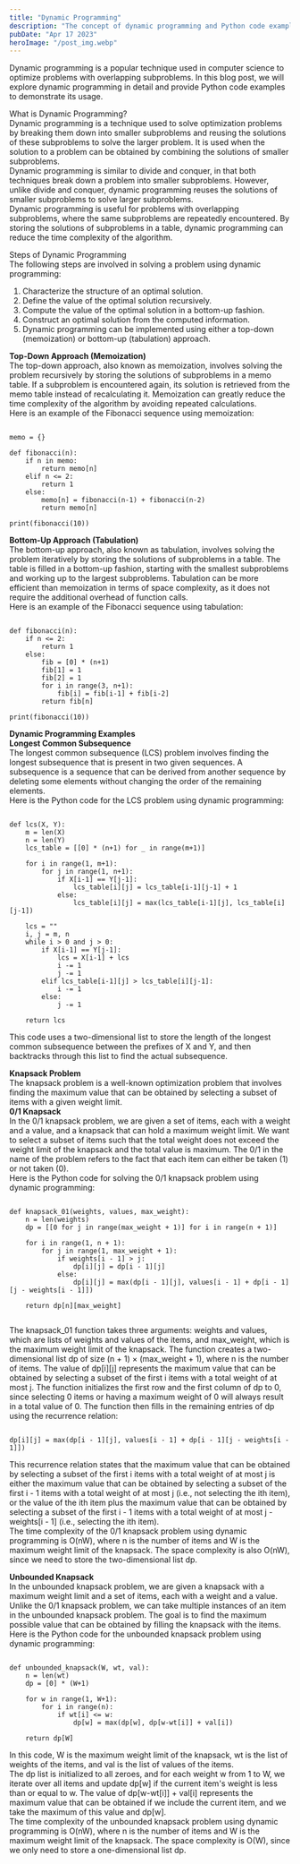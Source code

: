 ```yaml
---
title: "Dynamic Programming"
description: "The concept of dynamic programming and Python code examples..."
pubDate: "Apr 17 2023"
heroImage: "/post_img.webp"
---
```

Dynamic programming is a popular technique used in computer science to optimize problems with overlapping subproblems. In this blog post, we will explore dynamic programming in detail and provide Python code examples to demonstrate its usage.

What is Dynamic Programming?  
Dynamic programming is a technique used to solve optimization problems by breaking them down into smaller subproblems and reusing the solutions of these subproblems to solve the larger problem. It is used when the solution to a problem can be obtained by combining the solutions of smaller subproblems.  
Dynamic programming is similar to divide and conquer, in that both techniques break down a problem into smaller subproblems. However, unlike divide and conquer, dynamic programming reuses the solutions of smaller subproblems to solve larger subproblems.  
Dynamic programming is useful for problems with overlapping subproblems, where the same subproblems are repeatedly encountered. By storing the solutions of subproblems in a table, dynamic programming can reduce the time complexity of the algorithm.

Steps of Dynamic Programming  
The following steps are involved in solving a problem using dynamic programming:  
1. Characterize the structure of an optimal solution.
2. Define the value of the optimal solution recursively.
3. Compute the value of the optimal solution in a bottom-up fashion.
4. Construct an optimal solution from the computed information.
5. Dynamic programming can be implemented using either a top-down (memoization) or bottom-up (tabulation) approach.

**Top-Down Approach (Memoization)**  
The top-down approach, also known as memoization, involves solving the problem recursively by storing the solutions of subproblems in a memo table. If a subproblem is encountered again, its solution is retrieved from the memo table instead of recalculating it. Memoization can greatly reduce the time complexity of the algorithm by avoiding repeated calculations.  
Here is an example of the Fibonacci sequence using memoization:  
<pre><code class="language-python">
memo = {}

def fibonacci(n):
    if n in memo:
        return memo[n]
    elif n <= 2:
        return 1
    else:
        memo[n] = fibonacci(n-1) + fibonacci(n-2)
        return memo[n]

print(fibonacci(10))
</code></pre>

**Bottom-Up Approach (Tabulation)**  
The bottom-up approach, also known as tabulation, involves solving the problem iteratively by storing the solutions of subproblems in a table. The table is filled in a bottom-up fashion, starting with the smallest subproblems and working up to the largest subproblems. Tabulation can be more efficient than memoization in terms of space complexity, as it does not require the additional overhead of function calls.  
Here is an example of the Fibonacci sequence using tabulation:  
<pre><code class="language-python">
def fibonacci(n):
    if n <= 2:
        return 1
    else:
        fib = [0] * (n+1)
        fib[1] = 1
        fib[2] = 1
        for i in range(3, n+1):
            fib[i] = fib[i-1] + fib[i-2]
        return fib[n]

print(fibonacci(10))
</code></pre>

**Dynamic Programming Examples**  
**Longest Common Subsequence**  
The longest common subsequence (LCS) problem involves finding the longest subsequence that is present in two given sequences. A subsequence is a sequence that can be derived from another sequence by deleting some elements without changing the order of the remaining elements.  
Here is the Python code for the LCS problem using dynamic programming:  
<pre><code class="language-python">
def lcs(X, Y):
    m = len(X)
    n = len(Y)
    lcs_table = [[0] * (n+1) for _ in range(m+1)]
    
    for i in range(1, m+1):
        for j in range(1, n+1):
            if X[i-1] == Y[j-1]:
                lcs_table[i][j] = lcs_table[i-1][j-1] + 1
            else:
                lcs_table[i][j] = max(lcs_table[i-1][j], lcs_table[i][j-1])
    
    lcs = ""
    i, j = m, n
    while i > 0 and j > 0:
        if X[i-1] == Y[j-1]:
            lcs = X[i-1] + lcs
            i -= 1
            j -= 1
        elif lcs_table[i-1][j] > lcs_table[i][j-1]:
            i -= 1
        else:
            j -= 1
    
    return lcs
</code></pre>
This code uses a two-dimensional list to store the length of the longest common subsequence between the prefixes of X and Y, and then backtracks through this list to find the actual subsequence.

**Knapsack Problem**  
The knapsack problem is a well-known optimization problem that involves finding the maximum value that can be obtained by selecting a subset of items with a given weight limit.  
**0/1 Knapsack**  
In the 0/1 knapsack problem, we are given a set of items, each with a weight and a value, and a knapsack that can hold a maximum weight limit. We want to select a subset of items such that the total weight does not exceed the weight limit of the knapsack and the total value is maximum. The 0/1 in the name of the problem refers to the fact that each item can either be taken (1) or not taken (0).  
Here is the Python code for solving the 0/1 knapsack problem using dynamic programming:  
<pre><code class="language-python">
def knapsack_01(weights, values, max_weight):
    n = len(weights)
    dp = [[0 for j in range(max_weight + 1)] for i in range(n + 1)]
    
    for i in range(1, n + 1):
        for j in range(1, max_weight + 1):
            if weights[i - 1] > j:
                dp[i][j] = dp[i - 1][j]
            else:
                dp[i][j] = max(dp[i - 1][j], values[i - 1] + dp[i - 1][j - weights[i - 1]])
    
    return dp[n][max_weight]
    </code></pre>

The knapsack_01 function takes three arguments: weights and values, which are lists of weights and values of the items, and max_weight, which is the maximum weight limit of the knapsack. The function creates a two-dimensional list dp of size (n + 1) × (max_weight + 1), where n is the number of items. The value of dp[i][j] represents the maximum value that can be obtained by selecting a subset of the first i items with a total weight of at most j. The function initializes the first row and the first column of dp to 0, since selecting 0 items or having a maximum weight of 0 will always result in a total value of 0. The function then fills in the remaining entries of dp using the recurrence relation:
<pre><code class="language-python">
dp[i][j] = max(dp[i - 1][j], values[i - 1] + dp[i - 1][j - weights[i - 1]])
</code></pre>
This recurrence relation states that the maximum value that can be obtained by selecting a subset of the first i items with a total weight of at most j is either the maximum value that can be obtained by selecting a subset of the first i - 1 items with a total weight of at most j (i.e., not selecting the ith item), or the value of the ith item plus the maximum value that can be obtained by selecting a subset of the first i - 1 items with a total weight of at most j - weights[i - 1] (i.e., selecting the ith item).  
The time complexity of the 0/1 knapsack problem using dynamic programming is O(nW), where n is the number of items and W is the maximum weight limit of the knapsack. The space complexity is also O(nW), since we need to store the two-dimensional list dp.

**Unbounded Knapsack**  
In the unbounded knapsack problem, we are given a knapsack with a maximum weight limit and a set of items, each with a weight and a value. Unlike the 0/1 knapsack problem, we can take multiple instances of an item in the unbounded knapsack problem.
The goal is to find the maximum possible value that can be obtained by filling the knapsack with the items.  
Here is the Python code for the unbounded knapsack problem using dynamic programming:  
<pre><code class="language-python">
def unbounded_knapsack(W, wt, val):
    n = len(wt)
    dp = [0] * (W+1)
    
    for w in range(1, W+1):
        for i in range(n):
            if wt[i] <= w:
                dp[w] = max(dp[w], dp[w-wt[i]] + val[i])
    
    return dp[W]
</code></pre>
In this code, W is the maximum weight limit of the knapsack, wt is the list of weights of the items, and val is the list of values of the items.  
The dp list is initialized to all zeroes, and for each weight w from 1 to W, we iterate over all items and update dp[w] if the current item's weight is less than or equal to w. The value of dp[w-wt[i]] + val[i] represents the maximum value that can be obtained if we include the current item, and we take the maximum of this value and dp[w].  
The time complexity of the unbounded knapsack problem using dynamic programming is O(nW), where n is the number of items and W is the maximum weight limit of the knapsack. The space complexity is O(W), since we only need to store a one-dimensional list dp.